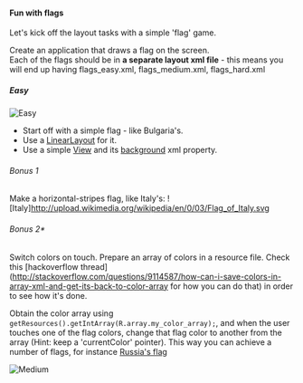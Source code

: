 #### Fun with flags
Let's kick off the layout tasks with a simple 'flag' game.

Create an application that draws a flag on the screen.   
Each of the flags should be in **a separate layout xml file** - this means you will end up having flags_easy.xml, flags_medium.xml, flags_hard.xml
##### Easy 
![Easy](http://i.imgur.com/AgJTRCRl.jpg)
- Start off with a simple flag - like Bulgaria's. 
- Use a [LinearLayout](http://developer.android.com/guide/topics/ui/layout/linear.html) for it.
- Use a simple [View](http://developer.android.com/reference/android/view/View.html) and its [background](http://developer.android.com/reference/android/view/View.html#attr_android:background) xml property.

###### Bonus 1 
Make a horizontal-stripes flag, like Italy's:
![Italy]http://upload.wikimedia.org/wikipedia/en/0/03/Flag_of_Italy.svg

###### Bonus 2*
Switch colors on touch. 
Prepare an array of colors in a resource file. Check this [hackoverflow thread](http://stackoverflow.com/questions/9114587/how-can-i-save-colors-in-array-xml-and-get-its-back-to-color-array for how you can do that) in order to see how it's done.  

Obtain the color array using `getResources().getIntArray(R.array.my_color_array);`, and when the user touches one of the flag colors, change that flag color to another from the array (Hint: keep a 'currentColor' pointer). This way you can achieve a number of flags, for instance [Russia's flag](http://upload.wikimedia.org/wikipedia/en/archive/f/f3/20120812153730!Flag_of_Russia.svg)



![Medium](http://i.imgur.com/Zzr2QwWl.jpg)

